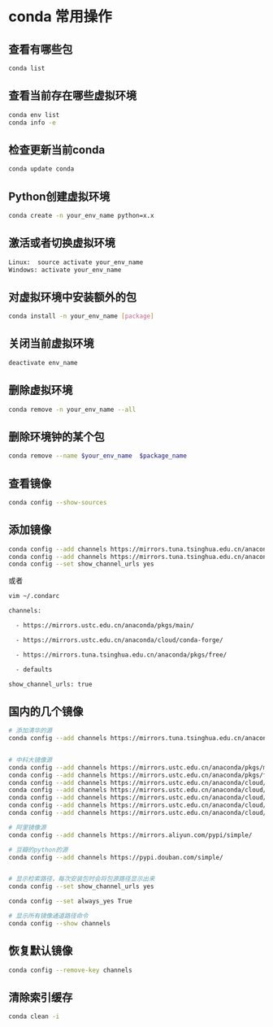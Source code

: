 # conda 常用操作

## 查看有哪些包

```bash
conda list
```

## 查看当前存在哪些虚拟环境

```bash
conda env list 
conda info -e
```

## 检查更新当前conda

```bash
conda update conda
```

## Python创建虚拟环境

```bash
conda create -n your_env_name python=x.x
```

## 激活或者切换虚拟环境

```bash
Linux:  source activate your_env_name
Windows: activate your_env_name
```

## 对虚拟环境中安装额外的包

```bash
conda install -n your_env_name [package]
```

## 关闭当前虚拟环境

```bash
deactivate env_name
```

## 删除虚拟环境

```bash
conda remove -n your_env_name --all
```

## 删除环境钟的某个包

```bash
conda remove --name $your_env_name  $package_name 
```

## 查看镜像

```bash
conda config --show-sources
```

## 添加镜像

```bash
conda config --add channels https://mirrors.tuna.tsinghua.edu.cn/anaconda/pkgs/free/
conda config --add channels https://mirrors.tuna.tsinghua.edu.cn/anaconda/pkgs/main/
conda config --set show_channel_urls yes

```

或者

``` bash
vim ~/.condarc

channels:

  - https://mirrors.ustc.edu.cn/anaconda/pkgs/main/

  - https://mirrors.ustc.edu.cn/anaconda/cloud/conda-forge/

  - https://mirrors.tuna.tsinghua.edu.cn/anaconda/pkgs/free/

  - defaults

show_channel_urls: true
```

## 国内的几个镜像

``` bash
# 添加清华的源
conda config --add channels https://mirrors.tuna.tsinghua.edu.cn/anaconda/pkgs/free/


# 中科大镜像源
conda config --add channels https://mirrors.ustc.edu.cn/anaconda/pkgs/main/
conda config --add channels https://mirrors.ustc.edu.cn/anaconda/pkgs/free/
conda config --add channels https://mirrors.ustc.edu.cn/anaconda/cloud/conda-forge/
conda config --add channels https://mirrors.ustc.edu.cn/anaconda/cloud/msys2/
conda config --add channels https://mirrors.ustc.edu.cn/anaconda/cloud/bioconda/
conda config --add channels https://mirrors.ustc.edu.cn/anaconda/cloud/menpo/
conda config --add channels https://mirrors.ustc.edu.cn/anaconda/cloud/

# 阿里镜像源
conda config --add channels https://mirrors.aliyun.com/pypi/simple/

# 豆瓣的python的源
conda config --add channels https://pypi.douban.com/simple/


# 显示检索路径，每次安装包时会将包源路径显示出来
conda config --set show_channel_urls yes

conda config --set always_yes True

# 显示所有镜像通道路径命令
conda config --show channels


```

## 恢复默认镜像

```bash
conda config --remove-key channels
```

## 清除索引缓存

```bash
conda clean -i
```
